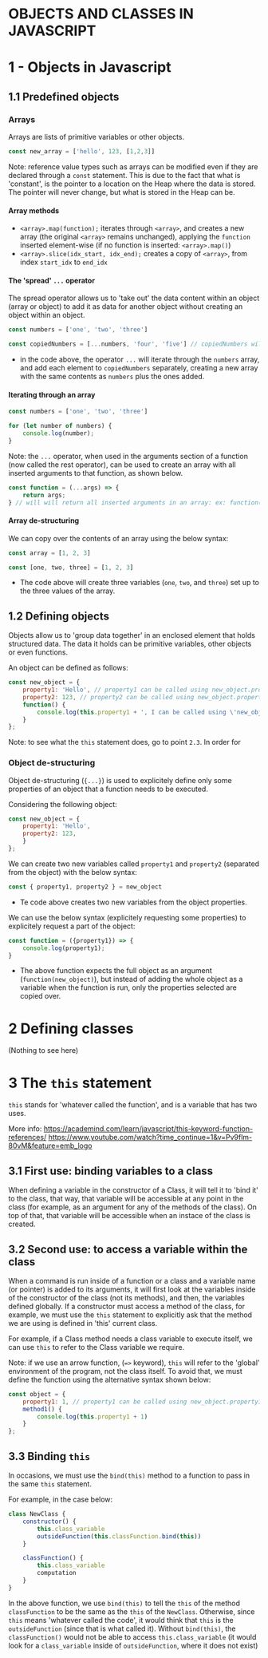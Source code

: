 # OBJECTS AND CLASSES IN JAVASCRIPT

# 1 - Objects in Javascript
## 1.1 Predefined objects
### Arrays
Arrays are lists of primitive variables or other objects.
```Javascript
const new_array = ['hello', 123, [1,2,3]]
```
Note: reference value types such as arrays can be modified even if they are declared through a `const` statement. This is due to the fact that what is 'constant', is the pointer to a location on the Heap where the data is stored. The pointer will never change, but what is stored in the Heap can be.

#### Array methods
- `<array>.map(function);` iterates through `<array>`, and creates a new array (the original `<array>` remains unchanged), applying the `function` inserted element-wise (if no function is inserted: `<array>.map()`)
- `<array>.slice(idx_start, idx_end);` creates a copy of `<array>`, from index `start_idx` to `end_idx`

#### The 'spread' `...` operator
The spread operator allows us to 'take out' the data content within an object (array or object) to add it as data for another object without creating an object within an object.

```Javascript
const numbers = ['one', 'two', 'three']

const copiedNumbers = [...numbers, 'four', 'five'] // copiedNumbers will have all numbers until five
```
- in the code above, the operator `...` will iterate through the `numbers` array, and add each element to `copiedNumbers` separately, creating a new array with the same contents as `numbers` plus the ones added.

#### Iterating through an array
```Javascript
const numbers = ['one', 'two', 'three']

for (let number of numbers) {
    console.log(number);
}
```

Note: the `...` operator, when used in the arguments section of a function (now called the rest operator), can be used to create an array with all inserted arguments to that function, as shown below.
```Javascript
const function = (...args) => {
    return args;
} // will will return all inserted arguments in an array: ex: function(1,2,3) will return [1,2,3]
```
#### Array de-structuring
We can copy over the contents of an array using the below syntax:
```Javascript
const array = [1, 2, 3]

const [one, two, three] = [1, 2, 3]
```
- The code above will create three variables (`one`, `two`, and `three`) set up to the three values of the array.

## 1.2 Defining objects
Objects allow us to 'group data together' in an enclosed element that holds structured data. The data it holds can be primitive variables, other objects or even functions.

An object can be defined as follows:
```Javascript
const new_object = {
    property1: 'Hello', // property1 can be called using new_object.property1
    property2: 123, // property2 can be called using new_object.property2
    function() {
        console.log(this.property1 + ', I can be called using \'new_object.function()\'!')
    }
};
```
Note: to see what the `this` statement does, go to point `2.3`. In order for 

### Object de-structuring
Object de-structuring (`{...}`) is used to explicitely define only some properties of an object that a function needs to be executed.

Considering the following object:
```Javascript
const new_object = {
    property1: 'Hello',
    property2: 123, 
    }
};
```

We can create two new variables called `property1` and `property2` (separated from the object) with the below syntax:
```Javascript
const { property1, property2 } = new_object
```
- Te code above creates two new variables from the object properties.


We can use the below syntax (explicitely requesting some properties) to explicitely request a part of the object:
```Javascript
const function = ({property1}) => {
    console.log(property1);
}
```
- The above function expects the full object as an argument (`function(new_object)`), but instead of adding the whole object as a variable when the function is run, only the properties selected are copied over.

# 2 Defining classes

(Nothing to see here)
# 3 The `this` statement
`this` stands for 'whatever called the function', and is a variable that has two uses. 

More info: 
https://academind.com/learn/javascript/this-keyword-function-references/
https://www.youtube.com/watch?time_continue=1&v=Pv9flm-80vM&feature=emb_logo

## 3.1 First use: binding variables to a class
When defining a variable in the constructor of a Class, it will tell it to 'bind it' to the class, that way, that variable will be accessible at any point in the class (for example, as an argument for any of the methods of the class). On top of that, that variable will be accessible when an instace of the class is created.

## 3.2 Second use: to access a variable within the class
When a command is run inside of a function or a class and a variable name (or pointer) is added to its arguments, it will first look at the variables inside of the constructor of the class (not its methods), and then, the variables defined globally. If a constructor must access a method of the class, for example, we must use the `this` statement to explicitly ask that the method we are using is defined in 'this' current class.

For example, if a Class method needs a class variable to execute itself, we can use `this` to refer to the Class variable we require. 

Note: if we use an arrow function, (`=>` keyword), `this` will refer to the 'global' environment of the program, not the class itself. To avoid that, we must define the function using the alternative syntax shown below:
```Javascript
const object = {
    property1: 1, // property1 can be called using new_object.property1
    method1() {
        console.log(this.property1 + 1)
    }
};
```

## 3.3 Binding `this`
In occasions, we must use the `bind(this)` method to a function to pass in the same `this` statement. 

For example, in the case below:
```Javascript
class NewClass {
    constructor() {
        this.class_variable
        outsideFunction(this.classFunction.bind(this))
    }

    classFunction() {
        this.class_variable
        computation
    }
}
```

In the above function, we use `bind(this)` to tell the `this` of the method `classFunction` to be the same as the `this` of the `NewClass`. Otherwise, since `this` means 'whatever called the code', it would think that `this` is the `outsideFunction` (since that is what called it). Without `bind(this)`, the `classFunction()` would not be able to access `this.class_variable` (it would look for a `class_variable` inside of `outsideFunction`, where it does not exist)
